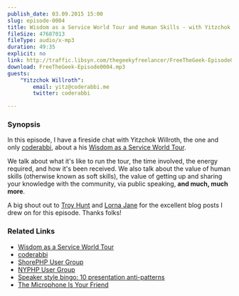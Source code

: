 ```yaml
---
publish_date: 03.09.2015 15:00
slug: episode-0004
title: Wisdom as a Service World Tour and Human Skills - with Yitzchok Willroth
fileSize: 47687013
fileType: audio/x-mp3
duration: 49:35
explicit: no
link: http://traffic.libsyn.com/thegeekyfreelancer/FreeTheGeek-Episode0004.mp3
download: FreeTheGeek-Episode0004.mp3
guests:
    "Yitzchok Willroth":
        email: yitz@coderabbi.me
        twitter: coderabbi

---
```

### Synopsis

In this episode, I have a fireside chat with Yitzchok Willroth, the one and only [coderabbi](https://twitter.com/@coderabbi), about a his [Wisdom as a Service World Tour](http://wisdomworldtour.com/).

We talk about what it's like to run the tour, the time involved, the energy required, and how it's been received. We also talk about the value of human skills (otherwise known as soft skills), the value of getting up and sharing your knowledge with the community, via public speaking, **and much, much more**.

A big shout out to [Troy Hunt](http://www.troyhunt.com/) and [Lorna Jane](http://www.lornajane.net) for the excellent blog posts I drew on for this episode. Thanks folks!

### Related Links

- [Wisdom as a Service World Tour](http://wisdomworldtour.com/)
- [coderabbi](https://twitter.com/@coderabbi)
- [ShorePHP User Group](http://shorephp.org/)
- [NYPHP User Group](http://nyphp.org/)
- [Speaker style bingo: 10 presentation anti-patterns](http://www.troyhunt.com/2015/06/speaker-style-bingo-10-presentation.html)
- [The Microphone Is Your Friend](http://www.lornajane.net/posts/2015/the-microphone-is-your-friend)
